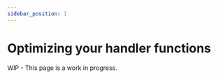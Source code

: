 ```yaml
---
sidebar_position: 1
---
```


# Optimizing your handler functions

WIP - This page is a work in progress.